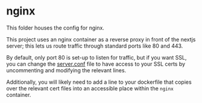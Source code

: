 # nginx
This folder houses the config for nginx.

This project uses an nginx container as a reverse proxy in front of the nextjs server; this lets us route traffic through standard ports like 80 and 443.

By default, only port 80 is set-up to listen for traffic, but if you want SSL, you can change the [server.conf](./server.conf) file to have access to your SSL certs by uncommenting and modifying the relevant lines.

Additionally, you will likely need to add a line to your dockerfile that copies over the relevant cert files into an accessible place within the `nginx` container.
